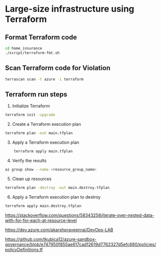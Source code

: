 # Large-size infrastructure using Terraform

## Format Terraform code

````bash
cd home_insurance
./script/terraform-fmt.sh
````

## Scan  Terraform code for Violation 

````bash
terrascan scan -t azure -i terraform
````


## Terraform run steps

1. Initialize Terraform

````bash
terraform init -upgrade
````

2. Create a Terraform execution plan

````bash
terraform plan -out main.tfplan
````
3. Apply a Terraform execution plan

````bash    
    terraform apply main.tfplan
````
4. Verify the results

````bash
az group show --name <resource_group_name>
````

5. Clean up resources

````bash
terraform plan -destroy -out main.destroy.tfplan
````

6. Apply a Terraform execution plan to destroy

````bash
terraform apply main.destroy.tfplan
````



https://stackoverflow.com/questions/58343258/iterate-over-nested-data-with-for-for-each-at-resource-level

https://dev.azure.com/akarshpraveenraj/DevOps-LAB

https://github.com/tkubica12/azure-sandbox-governance/blob/e747950f855ae617cad12619d7762327d5efc660/policies/policyDefinitions.tf